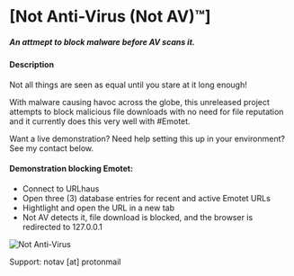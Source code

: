 # [Not Anti-Virus (Not AV)™]  
##### An attmept to block malware before AV scans it.  

#### Description  
Not all things are seen as equal until you stare at it long enough!  

With malware causing havoc across the globe, this unreleased project attempts to block malicious file downloads with no need for file reputation and it currently does this very well with #Emotet.  

Want a live demonstration? Need help setting this up in your environment? See my contact below.  

#### Demonstration blocking Emotet:  
- Connect to URLhaus  
- Open three (3) database entries for recent and active Emotet URLs  
- Hightlight and open the URL in a new tab  
- Not AV detects it, file download is blocked, and the browser is redirected to 127.0.0.1  

![Not Anti-Virus](https://raw.githubusercontent.com/ecstatic-nobel/Not-Anti-virus/master/notav.gif)  

Support: notav [at] protonmail  
